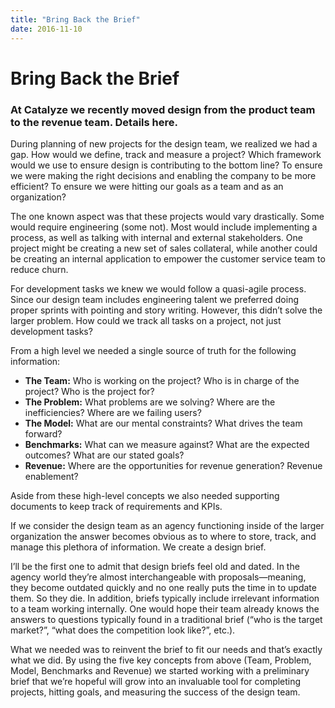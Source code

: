 ```yaml
---
title: "Bring Back the Brief"
date: 2016-11-10
---
```

# Bring Back the Brief
### At Catalyze we recently moved design from the product team to the revenue team. Details here.

During planning of new projects for the design team, we realized we had a gap. How would we define, track and measure a project? Which framework would we use to ensure design is contributing to the bottom line? To ensure we were making the right decisions and enabling the company to be more efficient? To ensure we were hitting our goals as a team and as an organization?

The one known aspect was that these projects would vary drastically. Some would require engineering (some not). Most would include implementing a process, as well as talking with internal and external stakeholders. One project might be creating a new set of sales collateral, while another could be creating an internal application to empower the customer service team to reduce churn.

For development tasks we knew we would follow a quasi-agile process. Since our design team includes engineering talent we preferred doing proper sprints with pointing and story writing. However, this didn’t solve the larger problem. How could we track all tasks on a project, not just development tasks?

From a high level we needed a single source of truth for the following information:

- **The Team:** Who is working on the project? Who is in charge of the project? Who is the project for?
- **The Problem:** What problems are we solving? Where are the inefficiencies? Where are we failing users?
- **The Model:** What are our mental constraints? What drives the team forward?
- **Benchmarks:** What can we measure against? What are the expected outcomes? What are our stated goals?
- **Revenue:** Where are the opportunities for revenue generation? Revenue enablement?

Aside from these high-level concepts we also needed supporting documents to keep track of requirements and KPIs.

If we consider the design team as an agency functioning inside of the larger organization the answer becomes obvious as to where to store, track, and manage this plethora of information. We create a design brief.

I’ll be the first one to admit that design briefs feel old and dated. In the agency world they’re almost interchangeable with proposals—meaning, they become outdated quickly and no one really puts the time in to update them. So they die. In addition, briefs typically include irrelevant information to a team working internally. One would hope their team already knows the answers to questions typically found in a traditional brief (“who is the target market?”, “what does the competition look like?”, etc.).

What we needed was to reinvent the brief to fit our needs and that’s exactly what we did. By using the five key concepts from above (Team, Problem, Model, Benchmarks and Revenue) we started working with a preliminary brief that we’re hopeful will grow into an invaluable tool for completing projects, hitting goals, and measuring the success of the design team.